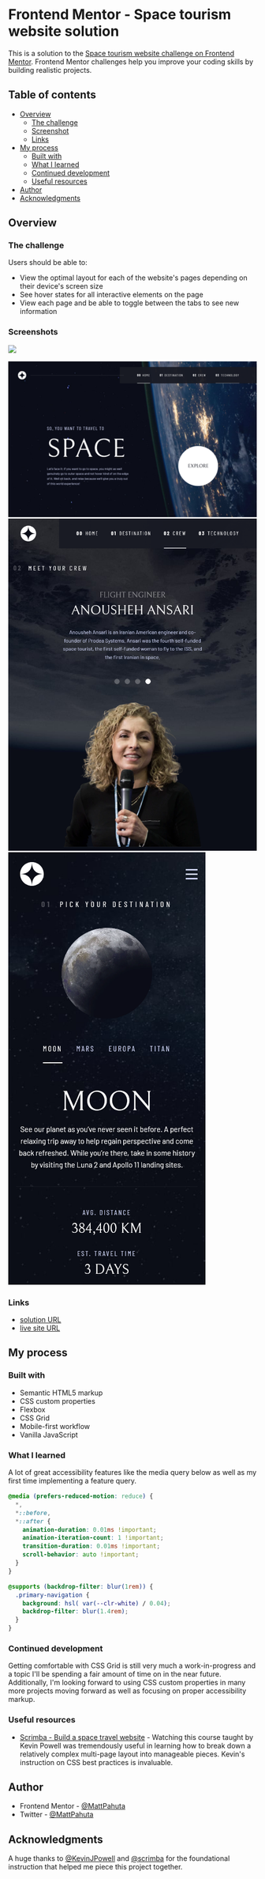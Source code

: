 # Frontend Mentor - Space tourism website solution

This is a solution to the [Space tourism website challenge on Frontend Mentor](https://www.frontendmentor.io/challenges/space-tourism-multipage-website-gRWj1URZ3). Frontend Mentor challenges help you improve your coding skills by building realistic projects. 

## Table of contents

- [Overview](#overview)
  - [The challenge](#the-challenge)
  - [Screenshot](#screenshot)
  - [Links](#links)
- [My process](#my-process)
  - [Built with](#built-with)
  - [What I learned](#what-i-learned)
  - [Continued development](#continued-development)
  - [Useful resources](#useful-resources)
- [Author](#author)
- [Acknowledgments](#acknowledgments)


## Overview

### The challenge

Users should be able to:

- View the optimal layout for each of the website's pages depending on their device's screen size
- See hover states for all interactive elements on the page
- View each page and be able to toggle between the tabs to see new information

### Screenshots

![](./screenshot.jpg)


![The homepage on desktop view](./assets/screenshots/desktop-home_space-tourism.png "Homepage on desktop")
![The crew page on tablet view](./assets/screenshots/tablet-crew_space-tourism.png "Crew page on tablet")
![The destination page on mobile view](./assets/screenshots/mobile-destination_space-tourism.png "Destination page on mobile")

### Links

- [solution URL](https://www.frontendmentor.io/solutions/mobilefirst-solution-using-css-grid-flexbox-and-javascript-Pvjnk5Yxd)
- [live site URL](https://mattpahuta.github.io/space-tourism-website/index.html)

## My process

### Built with

- Semantic HTML5 markup
- CSS custom properties
- Flexbox
- CSS Grid
- Mobile-first workflow
- Vanilla JavaScript

### What I learned

A lot of great accessibility features like the media query below as well as my first time implementing a feature query.

```css
@media (prefers-reduced-motion: reduce) {  
  *,
  *::before,
  *::after {
    animation-duration: 0.01ms !important;
    animation-iteration-count: 1 !important;
    transition-duration: 0.01ms !important;
    scroll-behavior: auto !important;
  }
}
```
```css
@supports (backdrop-filter: blur(1rem)) {
  .primary-navigation {
    background: hsl( var(--clr-white) / 0.04);
    backdrop-filter: blur(1.4rem);
  }
}
```

### Continued development

Getting comfortable with CSS Grid is still very much a work-in-progress and a topic I'll be spending a fair amount of time on in the near future. Additionally, I'm looking forward to using CSS custom properties in many more projects moving forward as well as focusing on proper accessibility markup.

### Useful resources

- [Scrimba - Build a space travel website](https://scrimba.com/learn/spacetravel) - Watching this course taught by Kevin Powell was tremendously useful in learning how to break down a relatively complex multi-page layout into manageable pieces. Kevin's instruction on CSS best practices is invaluable.

## Author

- Frontend Mentor - [@MattPahuta](https://www.frontendmentor.io/profile/MattPahuta)
- Twitter - [@MattPahuta](https://twitter.com/MattPahuta)

## Acknowledgments

A huge thanks to [@KevinJPowell](https://twitter.com/KevinJPowell) and [@scrimba](https://twitter.com/scrimba) for the foundational instruction that helped me piece this project together.
